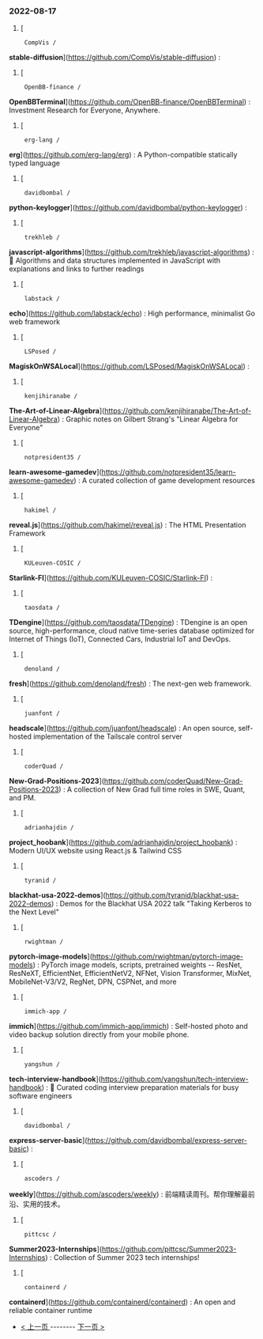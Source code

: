 ### 2022-08-17 
1. [
    

        CompVis /
**stable-diffusion**](https://github.com/CompVis/stable-diffusion) : 
1. [
    

        OpenBB-finance /
**OpenBBTerminal**](https://github.com/OpenBB-finance/OpenBBTerminal) : Investment Research for Everyone, Anywhere.
1. [
    

        erg-lang /
**erg**](https://github.com/erg-lang/erg) : A Python-compatible statically typed language
1. [
    

        davidbombal /
**python-keylogger**](https://github.com/davidbombal/python-keylogger) : 
1. [
    

        trekhleb /
**javascript-algorithms**](https://github.com/trekhleb/javascript-algorithms) : 📝 Algorithms and data structures implemented in JavaScript with explanations and links to further readings
1. [
    

        labstack /
**echo**](https://github.com/labstack/echo) : High performance, minimalist Go web framework
1. [
    

        LSPosed /
**MagiskOnWSALocal**](https://github.com/LSPosed/MagiskOnWSALocal) : 
1. [
    

        kenjihiranabe /
**The-Art-of-Linear-Algebra**](https://github.com/kenjihiranabe/The-Art-of-Linear-Algebra) : Graphic notes on Gilbert Strang's "Linear Algebra for Everyone"
1. [
    

        notpresident35 /
**learn-awesome-gamedev**](https://github.com/notpresident35/learn-awesome-gamedev) : A curated collection of game development resources
1. [
    

        hakimel /
**reveal.js**](https://github.com/hakimel/reveal.js) : The HTML Presentation Framework
1. [
    

        KULeuven-COSIC /
**Starlink-FI**](https://github.com/KULeuven-COSIC/Starlink-FI) : 
1. [
    

        taosdata /
**TDengine**](https://github.com/taosdata/TDengine) : TDengine is an open source, high-performance, cloud native time-series database optimized for Internet of Things (IoT), Connected Cars, Industrial IoT and DevOps.
1. [
    

        denoland /
**fresh**](https://github.com/denoland/fresh) : The next-gen web framework.
1. [
    

        juanfont /
**headscale**](https://github.com/juanfont/headscale) : An open source, self-hosted implementation of the Tailscale control server
1. [
    

        coderQuad /
**New-Grad-Positions-2023**](https://github.com/coderQuad/New-Grad-Positions-2023) : A collection of New Grad full time roles in SWE, Quant, and PM.
1. [
    

        adrianhajdin /
**project_hoobank**](https://github.com/adrianhajdin/project_hoobank) : Modern UI/UX website using React.js & Tailwind CSS
1. [
    

        tyranid /
**blackhat-usa-2022-demos**](https://github.com/tyranid/blackhat-usa-2022-demos) : Demos for the Blackhat USA 2022 talk "Taking Kerberos to the Next Level"
1. [
    

        rwightman /
**pytorch-image-models**](https://github.com/rwightman/pytorch-image-models) : PyTorch image models, scripts, pretrained weights -- ResNet, ResNeXT, EfficientNet, EfficientNetV2, NFNet, Vision Transformer, MixNet, MobileNet-V3/V2, RegNet, DPN, CSPNet, and more
1. [
    

        immich-app /
**immich**](https://github.com/immich-app/immich) : Self-hosted photo and video backup solution directly from your mobile phone.
1. [
    

        yangshun /
**tech-interview-handbook**](https://github.com/yangshun/tech-interview-handbook) : 💯 Curated coding interview preparation materials for busy software engineers
1. [
    

        davidbombal /
**express-server-basic**](https://github.com/davidbombal/express-server-basic) : 
1. [
    

        ascoders /
**weekly**](https://github.com/ascoders/weekly) : 前端精读周刊。帮你理解最前沿、实用的技术。
1. [
    

        pittcsc /
**Summer2023-Internships**](https://github.com/pittcsc/Summer2023-Internships) : Collection of Summer 2023 tech internships!
1. [
    

        containerd /
**containerd**](https://github.com/containerd/containerd) : An open and reliable container runtime 

- [ < 上一页 ](https://github.com/able8/github-trending-daily-record/blob/master/2022-08-16.md) -------- [ 下一页 > ](https://github.com/able8/github-trending-daily-record/blob/master/2022-08-18.md)